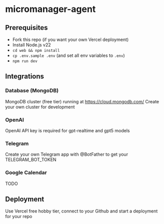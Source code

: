 # micromanager-agent

## Prerequisites

- Fork this repo (if you want your own Vercel deployment)
- Install Node.js v22
- `cd web && npm install`
- `cp .env.sample .env` (and set all env variables to `.env`)
- `npm run dev`

## Integrations

### Database (MongoDB)

MongoDB cluster (free tier) running at https://cloud.mongodb.com/
Create your own cluster for development

### OpenAI

OpenAI API key is required for gpt-realtime and gpt5 models

### Telegram

Create your own Telegram app with @BotFather to get your TELEGRAM_BOT_TOKEN

### Google Calendar

TODO

## Deployment

Use Vercel free hobby tier, connect to your Github and start a deployment for your repo
